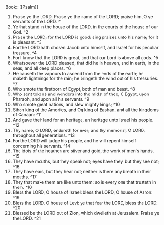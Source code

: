  Book:: [[Psalm]]
 1. Praise ye the LORD. Praise ye the name of the LORD; praise him, O ye servants of the LORD. ^1
 2. Ye that stand in the house of the LORD, in the courts of the house of our God. ^2
 3. Praise the LORD; for the LORD is good: sing praises unto his name; for it is pleasant. ^3
 4. For the LORD hath chosen Jacob unto himself, and Israel for his peculiar treasure. ^4
 5. For I know that the LORD is great, and that our Lord is above all gods. ^5
 6. Whatsoever the LORD pleased, that did he in heaven, and in earth, in the seas, and all deep places. ^6
 7. He causeth the vapours to ascend from the ends of the earth; he maketh lightnings for the rain; he bringeth the wind out of his treasuries. ^7
 8. Who smote the firstborn of Egypt, both of man and beast. ^8
 9. Who sent tokens and wonders into the midst of thee, O Egypt, upon Pharaoh, and upon all his servants. ^9
 10. Who smote great nations, and slew mighty kings; ^10
 11. Sihon king of the Amorites, and Og king of Bashan, and all the kingdoms of Canaan: ^11
 12. And gave their land for an heritage, an heritage unto Israel his people. ^12
 13. Thy name, O LORD, endureth for ever; and thy memorial, O LORD, throughout all generations. ^13
 14. For the LORD will judge his people, and he will repent himself concerning his servants. ^14
 15. The idols of the heathen are silver and gold, the work of men's hands. ^15
 16. They have mouths, but they speak not; eyes have they, but they see not; ^16
 17. They have ears, but they hear not; neither is there any breath in their mouths. ^17
 18. They that make them are like unto them: so is every one that trusteth in them. ^18
 19. Bless the LORD, O house of Israel: bless the LORD, O house of Aaron: ^19
 20. Bless the LORD, O house of Levi: ye that fear the LORD, bless the LORD. ^20
 21. Blessed be the LORD out of Zion, which dwelleth at Jerusalem. Praise ye the LORD. ^21

